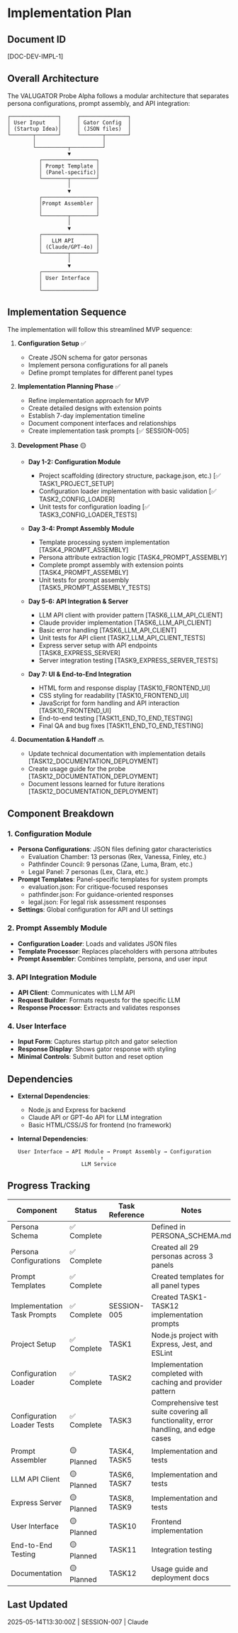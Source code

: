 # Implementation Plan

## Document ID
[DOC-DEV-IMPL-1]

## Overall Architecture

The VALUGATOR Probe Alpha follows a modular architecture that separates persona configurations, prompt assembly, and API integration:

```
┌───────────────┐     ┌───────────────┐
│ User Input    │     │ Gator Config  │
│ (Startup Idea)│     │ (JSON files)  │
└───────┬───────┘     └───────┬───────┘
        │                     │
        └──────────┬──────────┘
                   ▼
          ┌─────────────────┐
          │ Prompt Template │
          │ (Panel-specific)│
          └────────┬────────┘
                   │
                   ▼
          ┌─────────────────┐
          │Prompt Assembler │
          │                 │
          └────────┬────────┘
                   │
                   ▼
          ┌─────────────────┐
          │   LLM API       │
          │ (Claude/GPT-4o) │
          └────────┬────────┘
                   │
                   ▼
          ┌─────────────────┐
          │ User Interface  │
          │                 │
          └─────────────────┘
```

## Implementation Sequence

The implementation will follow this streamlined MVP sequence:

1. **Configuration Setup** ✅
   - Create JSON schema for gator personas
   - Implement persona configurations for all panels
   - Define prompt templates for different panel types

2. **Implementation Planning Phase** ✅
   - Refine implementation approach for MVP
   - Create detailed designs with extension points
   - Establish 7-day implementation timeline
   - Document component interfaces and relationships
   - Create implementation task prompts [✅ SESSION-005]

3. **Development Phase** 🟡
   - **Day 1-2: Configuration Module**
     - Project scaffolding (directory structure, package.json, etc.) [✅ TASK1_PROJECT_SETUP]
     - Configuration loader implementation with basic validation [✅ TASK2_CONFIG_LOADER]
     - Unit tests for configuration loading [✅ TASK3_CONFIG_LOADER_TESTS]

   - **Day 3-4: Prompt Assembly Module**
     - Template processing system implementation [TASK4_PROMPT_ASSEMBLY]
     - Persona attribute extraction logic [TASK4_PROMPT_ASSEMBLY]
     - Complete prompt assembly with extension points [TASK4_PROMPT_ASSEMBLY]
     - Unit tests for prompt assembly [TASK5_PROMPT_ASSEMBLY_TESTS]

   - **Day 5-6: API Integration & Server**
     - LLM API client with provider pattern [TASK6_LLM_API_CLIENT]
     - Claude provider implementation [TASK6_LLM_API_CLIENT]
     - Basic error handling [TASK6_LLM_API_CLIENT]
     - Unit tests for API client [TASK7_LLM_API_CLIENT_TESTS]
     - Express server setup with API endpoints [TASK8_EXPRESS_SERVER]
     - Server integration testing [TASK9_EXPRESS_SERVER_TESTS]

   - **Day 7: UI & End-to-End Integration**
     - HTML form and response display [TASK10_FRONTEND_UI]
     - CSS styling for readability [TASK10_FRONTEND_UI]
     - JavaScript for form handling and API interaction [TASK10_FRONTEND_UI]
     - End-to-end testing [TASK11_END_TO_END_TESTING]
     - Final QA and bug fixes [TASK11_END_TO_END_TESTING]

4. **Documentation & Handoff** 🔜
   - Update technical documentation with implementation details [TASK12_DOCUMENTATION_DEPLOYMENT]
   - Create usage guide for the probe [TASK12_DOCUMENTATION_DEPLOYMENT]
   - Document lessons learned for future iterations [TASK12_DOCUMENTATION_DEPLOYMENT]

## Component Breakdown

### 1. Configuration Module
- **Persona Configurations**: JSON files defining gator characteristics
  - Evaluation Chamber: 13 personas (Rex, Vanessa, Finley, etc.)
  - Pathfinder Council: 9 personas (Zane, Luma, Bram, etc.)
  - Legal Panel: 7 personas (Lex, Clara, etc.)
- **Prompt Templates**: Panel-specific templates for system prompts
  - evaluation.json: For critique-focused responses
  - pathfinder.json: For guidance-oriented responses
  - legal.json: For legal risk assessment responses
- **Settings**: Global configuration for API and UI settings

### 2. Prompt Assembly Module
- **Configuration Loader**: Loads and validates JSON files
- **Template Processor**: Replaces placeholders with persona attributes
- **Prompt Assembler**: Combines template, persona, and user input

### 3. API Integration Module
- **API Client**: Communicates with LLM API
- **Request Builder**: Formats requests for the specific LLM
- **Response Processor**: Extracts and validates responses

### 4. User Interface
- **Input Form**: Captures startup pitch and gator selection
- **Response Display**: Shows gator response with styling
- **Minimal Controls**: Submit button and reset option

## Dependencies

- **External Dependencies**:
  - Node.js and Express for backend
  - Claude API or GPT-4o API for LLM integration
  - Basic HTML/CSS/JS for frontend (no framework)

- **Internal Dependencies**:
  ```
  User Interface → API Module → Prompt Assembly → Configuration
                            ↑
                      LLM Service
  ```

## Progress Tracking

| Component | Status | Task Reference | Notes |
|-----------|--------|---------------|-------|
| Persona Schema | ✅ Complete | | Defined in PERSONA_SCHEMA.md |
| Persona Configurations | ✅ Complete | | Created all 29 personas across 3 panels |
| Prompt Templates | ✅ Complete | | Created templates for all panel types |
| Implementation Task Prompts | ✅ Complete | SESSION-005 | Created TASK1-TASK12 implementation prompts |
| Project Setup | ✅ Complete | TASK1 | Node.js project with Express, Jest, and ESLint |
| Configuration Loader | ✅ Complete | TASK2 | Implementation completed with caching and provider pattern |
| Configuration Loader Tests | ✅ Complete | TASK3 | Comprehensive test suite covering all functionality, error handling, and edge cases |
| Prompt Assembler | 🟡 Planned | TASK4, TASK5 | Implementation and tests |
| LLM API Client | 🟡 Planned | TASK6, TASK7 | Implementation and tests |
| Express Server | 🟡 Planned | TASK8, TASK9 | Implementation and tests |
| User Interface | 🟡 Planned | TASK10 | Frontend implementation |
| End-to-End Testing | 🟡 Planned | TASK11 | Integration testing |
| Documentation | 🟡 Planned | TASK12 | Usage guide and deployment docs |

## Last Updated
2025-05-14T13:30:00Z | SESSION-007 | Claude
